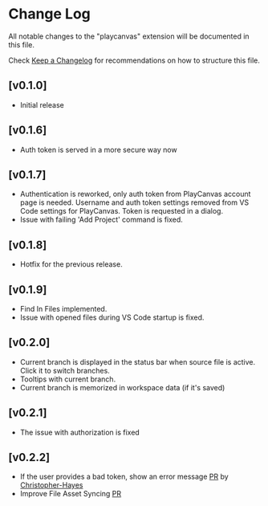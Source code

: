 # Change Log

All notable changes to the "playcanvas" extension will be documented in this file.

Check [Keep a Changelog](http://keepachangelog.com/) for recommendations on how to structure this file.

## [v0.1.0]

- Initial release

## [v0.1.6]

- Auth token is served in a more secure way now

## [v0.1.7]

- Authentication is reworked, only auth token from PlayCanvas account page is needed. Username and auth token settings removed from VS Code settings for PlayCanvas. Token is requested in a dialog.
- Issue with failing 'Add Project' command is fixed.

## [v0.1.8]

- Hotfix for the previous release.

## [v0.1.9]

- Find In Files implemented.
- Issue with opened files during VS Code startup is fixed.

## [v0.2.0]

- Current branch is displayed in the status bar when source file is active. Click it to switch branches.
- Tooltips with current branch.
- Current branch is memorized in workspace data (if it's saved)

## [v0.2.1]

- The issue with authorization is fixed

## [v0.2.2]

- If the user provides a bad token, show an error message [PR](https://github.com/playcanvas/vscode-extension/pull/29) by [Christopher-Hayes](https://github.com/Christopher-Hayes)
- Improve File Asset Syncing [PR](https://github.com/playcanvas/vscode-extension/pull/26)